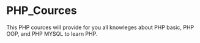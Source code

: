 # PHP_Cources
This PHP cources will provide for you all knowleges about PHP basic, PHP OOP, and PHP MYSQL to learn PHP. 
